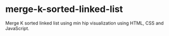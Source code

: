 # merge-k-sorted-linked-list
Merge K sorted linked list using min hip visualization using HTML, CSS and JavaScript.
